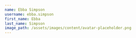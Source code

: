 ```yaml
---
name: Ebba Simpson
username: ebba.simpson
first_name: Ebba
last_name: Simpson
image_path: /assets/images/content/avatar-placeholder.png
---
```

